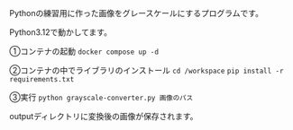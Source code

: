Pythonの練習用に作った画像をグレースケールにするプログラムです。

Python3.12で動かしてます。

①コンテナの起動
`docker compose up -d`

②コンテナの中でライブラリのインストール
`cd /workspace`
`pip install -r requirements.txt`


③実行
`python grayscale-converter.py 画像のパス`

outputディレクトリに変換後の画像が保存されます。